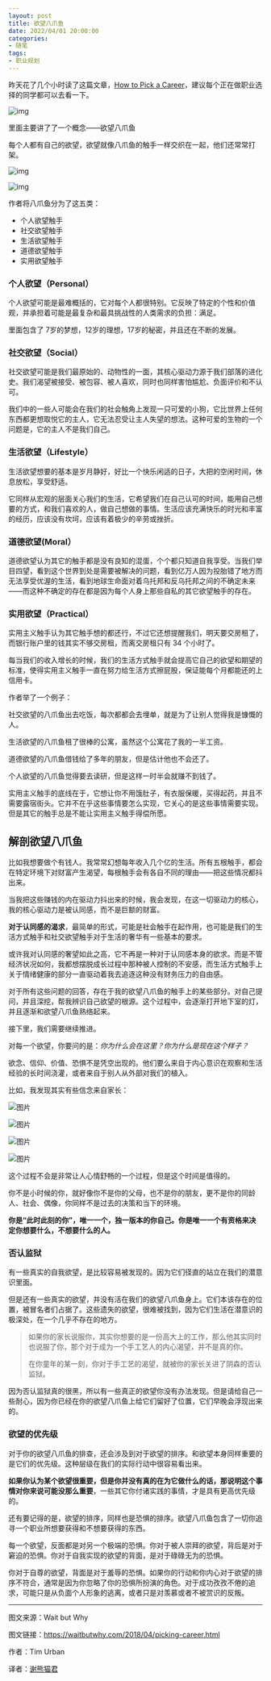 ```yaml
---
layout: post
title: 欲望八爪鱼
date: 2022/04/01 20:00:00
categories:
- 随笔
tags:
- 职业规划
---
```


昨天花了几个小时读了这篇文章，[How to Pick a Career](https://waitbutwhy.com/2018/04/picking-career.html)，建议每个正在做职业选择的同学都可以去看一下。

![img](https://pics.naaln.com/blog/2022-04-01-844065-basicBlog)

里面主要讲了了一个概念——欲望八爪鱼

每个人都有自己的欲望，欲望就像八爪鱼的触手一样交织在一起，他们还常常打架。

![img](https://pics.naaln.com/blog/2022-04-01-419800.jpeg-basicBlog)

![img](https://pics.naaln.com/blog/2022-04-01-eb8c93-basicBlog)

作者将八爪鱼分为了这五类：

- 个人欲望触手
- 社交欲望触手
- 生活欲望触手
- 道德欲望触手
- 实用欲望触手

### 个人欲望（Personal）

个人欲望可能是最难概括的，它对每个人都很特别。它反映了特定的个性和价值观，并承担着可能是最复杂和最具挑战性的人类需求的负担：满足。

里面包含了 7岁的梦想，12岁的理想，17岁的秘密，并且还在不断的发展。

### 社交欲望（Social）

社交欲望可能是我们最原始的、动物性的一面，其核心驱动力源于我们部落的进化史。我们渴望被接受、被包容、被人喜欢，同时也同样害怕尴尬、负面评价和不认可。

我们中的一些人可能会在我们的社会触角上发现一只可爱的小狗，它比世界上任何东西都更想取悦它的主人，它无法忍受让主人失望的想法。这种可爱的生物的一个问题是，它的主人不是我们自己。

### 生活欲望（Lifestyle）

生活欲望想要的基本是岁月静好，好比一个快乐闲适的日子，大把的空闲时间，休息放松，享受舒适。

它同样从宏观的层面关心我们的生活，它希望我们在自己认可的时间，能用自己想要的方式，和我们喜欢的人，做自己想做的事情。生活应该充满快乐的时光和丰富的经历，应该没有坎坷，应该有着极少的辛劳或挫折。

### 道德欲望(Moral）

道德欲望认为其它的触手都是没有良知的混蛋，个个都只知道自我享受。当我们举目四望，看到这个世界到处是需要被解决的问题，看到亿万人因为投胎错了地方而无法享受优渥的生活，看到地球生命面对着乌托邦和反乌托邦之间的不确定未来——而这种不确定的存在都是因为每个人身上那些自私的其它欲望触手的存在。

### 实用欲望（Practical）

实用主义触手认为其它触手想的都还行，不过它还想提醒我们，明天要交房租了，而银行账户里的钱其实不够交房租，而离交房租只有 34 个小时了。

每当我们的收入增长的时候，我们的生活方式触手就会提高它自己的欲望和期望的标准，使得实用主义触手一直在努力给生活方式擦屁股，保证能每个月都能还的上信用卡。



作者举了一个例子：

社交欲望的八爪鱼出去吃饭，每次都都会去埋单，就是为了让别人觉得我是慷慨的人。

生活欲望的八爪鱼租了很棒的公寓，虽然这个公寓花了我的一半工资。

道德欲望的八爪鱼借钱给了多年的朋友，但是估计他也不会还了。

个人欲望的八爪鱼觉得要去读研，但是这样一时半会就赚不到钱了。

实用主义触手的底线在于，它想让你不用饿肚子，有衣服保暖，买得起药，并且不需要露宿街头。它并不在乎这些事情要怎么实现，它关心的是这些事情需要实现。但是其它的触手总是不能让实用主义触手得偿所愿。




## 解剖欲望八爪鱼

比如我想要做个有钱人。我常常幻想每年收入几个亿的生活。所有五根触手，都会在特定环境下对财富产生渴望，每根触手会有各自不同的理由——把这些情况都抖出来。

当我把这些赚钱的内在驱动力抖出来的时候，我会发现，在这一切驱动力的核心，我的核心驱动力是被认同感，而不是巨额的财富。

**对于认同感的渴求**，最简单的形式，可能是社会触手在起作用，也可能是我们的生活方式触手和社交欲望触手对于生活的奢华有一些基本的要求。

或许我对认同感的奢望如此之高，它不再是一种对于认同感本身的欲求。而是不管经济状况如何，我都想摆脱成长过程中那种被人控制的不安感，而生活方式触手上关于情绪健康的部分一直驱动着我去追逐这种没有财务压力的自由感。

对于所有这些问题的回答，存在于我的欲望八爪鱼的触手上的某些部分。对自己提问，并且深挖，帮我辨识自己欲望的根源。这个过程中，会逐渐打开地下室的灯，并且逐渐和欲望八爪鱼熟络起来。



接下里，我们需要继续推进。

对每一个欲望，你要问的是：*你为什么会在这里？你为什么是现在这个样子？*

欲念、信仰、价值、恐惧不是凭空出现的。他们要么来自于内心意识在观察和生活经验的长时间浇灌，或者来自于别人从外部对我们的植入。

比如，我发现其实有些信念来自家长：

![图片](https://pics.naaln.com/blog/2022-04-02-9c0fca.png-basicBlog)

![图片](https://pics.naaln.com/blog/2022-04-02-7221b8.png-basicBlog)

![图片](https://pics.naaln.com/blog/2022-04-02-c17e12.jpeg-basicBlog)

![图片](https://pics.naaln.com/blog/2022-04-02-13cfc5.jpeg-basicBlog)

这个过程不会是非常让人心情舒畅的一个过程，但是这个时间是值得的。

你不是小时候的你，就好像你不是你的父母，也不是你的朋友，更不是你的同龄人、社会、偶像，你同样不是过去的决策和当下的环境。

**你是“此时此刻的你”，唯一一个，独一版本的你自己。你是唯一一个有资格来决定你想要什么，不想要什么的人。**



### 否认监狱

有一些真实的自我欲望，是比较容易被发现的。因为它们径直的站立在我们的潜意识里面。

但是还有一些真实的欲望，并没有活在我们的欲望八爪鱼身上。它们本该存在的位置，被冒名者们占据了。这些遗失的欲望，很难被找到，因为它们生活在潜意识的极深处，在一个几乎不存在的地方。



> 如果你的家长说服你，其实你想要的是一份高大上的工作，那么他其实同时也说服了你，那个对于成为一个手工艺人的内心渴望，并不是真的你。
>
> 在你童年的某一刻，你对于手工艺的渴望，就被你的家长关进了阴森的否认监狱。



因为否认监狱真的很黑，所以有一些真正的欲望你没有办法发现。但是请给自己一些耐心，因为你已经在你的欲望八爪鱼上给它们留好了位置，它们早晚会浮现出来的。



### 欲望的优先级

对于你的欲望八爪鱼的排查，还会涉及到对于欲望的排序。和欲望本身同样重要的是它们的优先级。这种层级在我们的实际行动中很容易看出来。

**如果你认为某个欲望很重要，但是你并没有真的在为它做什么的话，那说明这个事情对你来说可能没那么重要**，一些其它你付诸实践的事情，才是具有更高优先级的。

还有要记得的是，欲望的排序，同样也是恐惧的排序。欲望八爪鱼包含了一切你追寻一个职业所想要获得和不想要获得的东西。

每一个欲望，反面都是对另一个极端的恐惧。你对于被人崇拜的欲望，背后是对于窘迫的恐惧。你对于自我实现的欲望的背面，是对于碌碌无为的恐惧。

你对于自尊的欲望，背面是对于羞辱的恐惧。如果你的行动和你内心对于欲望的排序不符合，通常是因为你忽略了你的恐惧所扮演的角色。对于成功孜孜不倦的追求，可能只是从负面个人形象的逃离，或者只是对羡慕或者不被赏识的反叛。



---

图文来源：Wait but Why

图文链接：https://waitbutwhy.com/2018/04/picking-career.html

作者：Tim Urban

译者：[谢熊猫君](https://mp.weixin.qq.com/s/lbJr7-GxblWfzTf2CWTWYQ)

